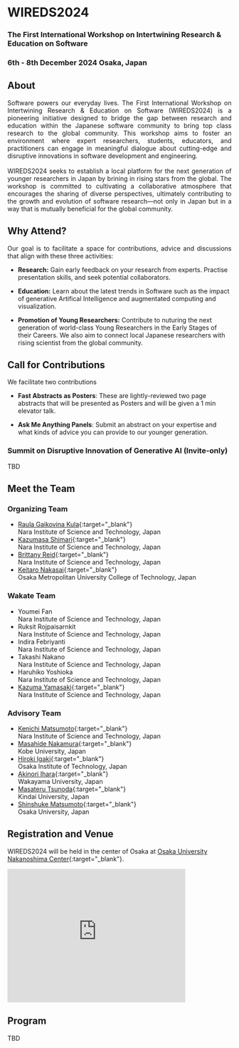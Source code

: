 # WIREDS2024

### The First International Workshop on Intertwining Research & Education on Software

### **6th - 8th December 2024 Osaka, Japan**

## About

<p style='text-align: justify;'>
Software powers our everyday lives. The First International Workshop on Intertwining Research & Education on Software (WIREDS2024) is a pioneering initiative designed to bridge the gap between research and education within the Japanese software community to bring top class research to the global community. This workshop aims to foster an environment where expert researchers, students, educators, and practitioners can engage in meaningful dialogue about cutting-edge and disruptive innovations in software development and engineering.
<br>
<br>
WIREDS2024 seeks to establish a local platform for the next generation of younger researchers in Japan by brining in rising stars from the global. The workshop is committed to cultivating a collaborative atmosphere that encourages the sharing of diverse perspectives, ultimately contributing to the growth and evolution of software research—not only in Japan but in a way that is mutually beneficial for the global community.
</p>

## Why Attend?
<p style='text-align: justify;'>
Our goal is to facilitate a space for contributions, advice and discussions that align with these three activities:
</p>

- **Research:** Gain early feedback on your research from experts. Practise presentation skills, and seek potential collaborators.

- **Education:** Learn about the latest trends in Software such as the impact of generative Artifical Intelligence and augmentated computing and visualization. 
  
- **Promotion of Young Researchers:** Contribute to nuturing the next generation of world-class Young Researchers in the Early Stages of their Careers. We also aim to connect local Japanese researchers with rising scientist from the global community.  

## Call for Contributions
<p style='text-align: justify;'>
We facilitate two contributions
</p>

- **Fast Abstracts as Posters**: These are lightly-reviewed two page abstracts that will be presented as Posters and will be given a 1 min elevator talk.

- **Ask Me Anything Panels**: Submit an abstract on your expertise and what kinds of advice you can provide to our younger generation.

### Summit on Disruptive Innovation of Generative AI (Invite-only)

TBD

## Meet the Team

### Organizing Team
- [Raula Gaikovina Kula](https://raux.github.io){:target="_blank"}<br>Nara Institute of Science and Technology, Japan
- [Kazumasa Shimari](https://k-shimari.github.io){:target="_blank"}<br>Nara Institute of Science and Technology, Japan
- [Brittany Reid](https://brittany-reid.github.io){:target="_blank"}<br>Nara Institute of Science and Technology, Japan
- [Keitaro Nakasai](https://researchmap.jp/keitaro_nakasai){:target="_blank"}<br>Osaka Metropolitan University College of Technology, Japan

### Wakate Team
- Youmei Fan<br>Nara Institute of Science and Technology, Japan
- Ruksit Rojpaisarnkit<br>Nara Institute of Science and Technology, Japan
- Indira Febriyanti<br>Nara Institute of Science and Technology, Japan
- Takashi Nakano<br>Nara Institute of Science and Technology, Japan
- Haruhiko Yoshioka<br>Nara Institute of Science and Technology, Japan
- [Kazuma Yamasaki](https://hietan.com){:target="_blank"}<br>Nara Institute of Science and Technology, Japan

### Advisory Team
- [Kenichi Matsumoto](https://researchmap.jp/KenichiMatsumoto){:target="_blank"}<br>Nara Institute of Science and Technology, Japan
- [Masahide Nakamura](https://www27.cs.kobe-u.ac.jp/~masa-n/index-e.html){:target="_blank"}<br>Kobe University, Japan
- [Hiroki Igaki](https://jp.linkedin.com/in/hiroshi-igaki-92b42650){:target="_blank"}<br>Osaka Institute of Technology, Japan
- [Akinori Ihara](https://socsel.jpn.org/index.php/akinori-ihara/){:target="_blank"}<br>Wakayama University, Japan
- [Masateru Tsunoda](https://www.kindai.ac.jp/english/research/researchers/introduce/tsunoda-masateru-bb1.html){:target="_blank"}<br>Kindai University, Japan
- [Shinshuke Matsumoto](https://sdl.ist.osaka-u.ac.jp/~shinsuke/){:target="_blank"}<br>Osaka University, Japan

## Registration and Venue

WIREDS2024 will be held in the center of Osaka at [Osaka University Nakanoshima Center](https://www.onc.osaka-u.ac.jp/){:target="_blank"}.

<iframe src="https://www.google.com/maps/embed?pb=!1m18!1m12!1m3!1d13122.448980000237!2d135.4872644236807!3d34.68973461677483!2m3!1f0!2f0!3f0!3m2!1i1024!2i768!4f13.1!3m3!1m2!1s0x6000e6f427728823%3A0xd361d2a346f79d9c!2sOsaka%20University%20Nakanoshima%20Center!5e0!3m2!1sen!2ssg!4v1724903993923!5m2!1sen!2ssg" width="400" height="300" style="border:0;" allowfullscreen="" loading="lazy" referrerpolicy="no-referrer-when-downgrade"></iframe>

## Program

TBD
